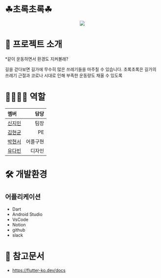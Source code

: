 ﻿# ☘초록초록☘
<p align="center"><img src="https://user-images.githubusercontent.com/86641936/152553190-f113fba4-c53a-42be-8ad9-5ebcfe84af7f.PNG"/>


# 🔎 프로젝트 소개
*같이 운동하면서 환경도 지켜볼래?
  
길을 걷다보면 길가에 무수히 많은 쓰레기들을 마주칠 수 있습니다. 초록초록은 길가의 쓰레기 근절과 코로나 시대로 인해 부족한 운동량도 채울 수 있도록  
 

# 👨‍👨‍👧‍👧 역할


|     멤버             |  담당               |
|:--- | ---: |  
| [신지민](https://github.com/JJIMINSHIN)| 팀장 |
| [김현균](https://github.com/Ksanbal)             |   PE           |
| [박현서](https://github.com/hyena0608)               |   어플구현            |
| [유다빈](https://github.com/ydb9607)               |   디자인            |

# 🛠 개발환경
  ## 어플리케이션
  - Dart
  - Android Studio
  - VsCode
  - Notion
  - github
  - slack
 
 
# 🔗 참고문서

  - https://flutter-ko.dev/docs 

